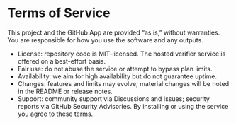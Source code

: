 # Terms of Service

This project and the GitHub App are provided “as is,” without warranties. You are responsible for how you use the software and any outputs.
- License: repository code is MIT-licensed. The hosted verifier service is offered on a best-effort basis.
- Fair use: do not abuse the service or attempt to bypass plan limits.
- Availability: we aim for high availability but do not guarantee uptime.
- Changes: features and limits may evolve; material changes will be noted in the README or release notes.
- Support: community support via Discussions and Issues; security reports via GitHub Security Advisories.
By installing or using the service you agree to these terms.
